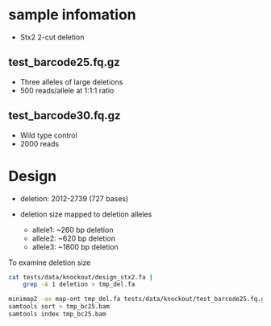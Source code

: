 # sample infomation

- Stx2 2-cut deletion

## test_barcode25.fq.gz
- Three alleles of large deletions
- 500 reads/allele at 1:1:1 ratio

## test_barcode30.fq.gz
- Wild type control
- 2000 reads


# Design

- deletion: 2012-2739 (727 bases)

- deletion size mapped to deletion alleles
  - allele1: ~260 bp deletion
  - allele2: ~620 bp deletion
  - allele3: ~1800 bp deletion

To examine deletion size

```bash
cat tests/data/knockout/design_stx2.fa |
    grep -A 1 deletion > tmp_del.fa

minimap2 -ax map-ont tmp_del.fa tests/data/knockout/test_barcode25.fq.gz |
samtools sort > tmp_bc25.bam
samtools index tmp_bc25.bam
```
